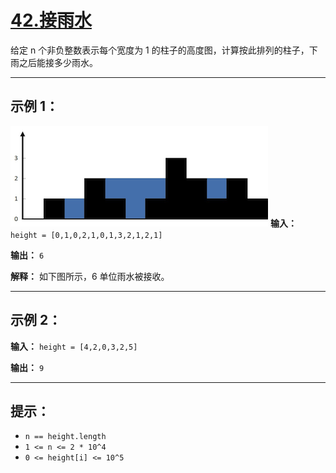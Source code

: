 # [42.接雨水](https://leetcode.cn/problems/trapping-rain-water/description)

给定 n 个非负整数表示每个宽度为 1 的柱子的高度图，计算按此排列的柱子，下雨之后能接多少雨水。

---

## 示例 1：

![示例1](../images/42.接雨水.png)
**输入：** `height = [0,1,0,2,1,0,1,3,2,1,2,1]`

**输出：** `6`

**解释：** 如下图所示，6 单位雨水被接收。

---

## 示例 2：

**输入：** `height = [4,2,0,3,2,5]`

**输出：** `9`

---

## 提示：

- `n == height.length`
- `1 <= n <= 2 * 10^4`
- `0 <= height[i] <= 10^5` 
